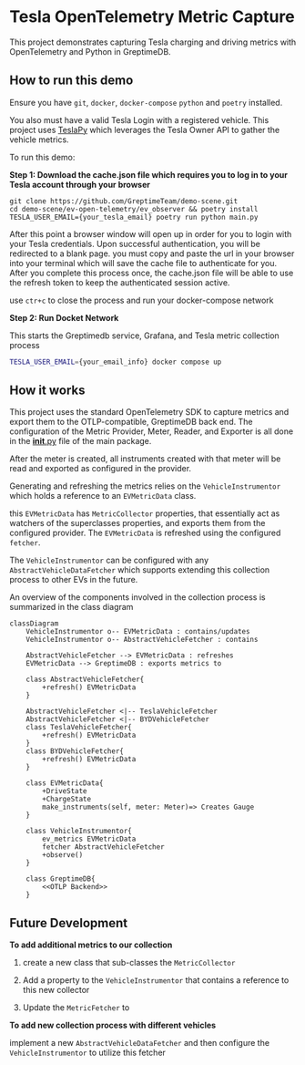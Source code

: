 # Tesla OpenTelemetry Metric Capture

This project demonstrates capturing Tesla charging and
driving metrics with OpenTelemetry and Python in GreptimeDB.
 
## How to run this demo

Ensure you have `git`, `docker`, `docker-compose` `python` and `poetry`
installed. 

You also must have a valid Tesla Login with a registered vehicle.
This project uses [TeslaPy](https://github.com/tdorssers/TeslaPy) 
which leverages the Tesla Owner API to gather the vehicle metrics.


To run this demo:

**Step 1: Download the cache.json file which requires you to log in to your Tesla account through your browser**

```shell
git clone https://github.com/GreptimeTeam/demo-scene.git
cd demo-scene/ev-open-telemetry/ev_observer && poetry install
TESLA_USER_EMAIL={your_tesla_email} poetry run python main.py
```

After this point a browser window will open up in order for you to login 
with your Tesla credentials.  Upon successful authentication, 
you will be redirected to a blank page. you must copy and paste the url in your browser 
into your terminal which will save the cache file to authenticate for you.
After you complete this process once, the cache.json file will be able to 
use the refresh token to keep the authenticated session active.

use `ctr+c` to close the process and run your docker-compose network

**Step 2: Run Docket Network**

This starts the Greptimedb service, Grafana, and Tesla  metric collection process

```sh
TESLA_USER_EMAIL={your_email_info} docker compose up
```


## How it works
This project uses the standard OpenTelemetry SDK to capture metrics
and export them to the OTLP-compatible, GreptimeDB back end. 
The configuration of the Metric Provider, Meter, Reader, and Exporter is all done in the [__init__.py](./ev_observer/ev_observer/__init__.py) file of the main package. 

After the meter is created, all instruments created with that meter
will be read and exported as configured in the provider.

Generating and refreshing the metrics relies on the `VehicleInstrumentor` which holds a reference to an `EVMetricData` class.

this `EVMetricData` has `MetricCollector` properties, that essentially act as watchers of the superclasses properties, and exports them from the configured provider. The `EVMetricData` is refreshed using the configured `fetcher`.

The `VehicleInstrumentor` can be configured with any `AbstractVehicleDataFetcher` which supports extending this collection process to other EVs in the future.

An overview of the components involved in the collection process is summarized
in the class diagram
```mermaid
classDiagram
    VehicleInstrumentor o-- EVMetricData : contains/updates
    VehicleInstrumentor o-- AbstractVehicleFetcher : contains
    
    AbstractVehicleFetcher --> EVMetricData : refreshes
    EVMetricData --> GreptimeDB : exports metrics to

    class AbstractVehicleFetcher{
        +refresh() EVMetricData
    }

    AbstractVehicleFetcher <|-- TeslaVehicleFetcher
    AbstractVehicleFetcher <|-- BYDVehicleFetcher
    class TeslaVehicleFetcher{
        +refresh() EVMetricData
    }
    class BYDVehicleFetcher{
        +refresh() EVMetricData
    }

    class EVMetricData{
        +DriveState
        +ChargeState
        make_instruments(self, meter: Meter)=> Creates Gauge
    }

    class VehicleInstrumentor{
        ev_metrics EVMetricData
        fetcher AbstractVehicleFetcher
        +observe()
    }

    class GreptimeDB{
        <<OTLP Backend>>
    }
```

## Future Development
**To add additional metrics to our collection**
1. create a new class that sub-classes the `MetricCollector` 

2. Add a property to the `VehicleInstrumentor` that contains a reference to this new collector

3. Update the `MetricFetcher` to 

**To add new collection process with different vehicles**

implement a new `AbstractVehicleDataFetcher` and then configure the `VehicleInstrumentor` to utilize this fetcher